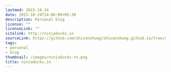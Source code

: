```yaml
---
lastmod: 2015-10-24
date: 2015-10-24T14:06:00+05:30
description: Personal blog
license: ""
licenseLink: ""
sitelink: http://ninjaducks.in
sourceLink: https://github.com/shivanshuag/shivanshuag.github.io/tree/new
tags:
- personal
- blog
thumbnail: /images/ninjaducks-tn.png
title: ninjaducks.in
---
```

